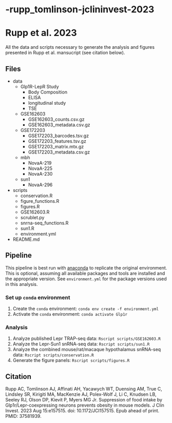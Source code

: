 # -rupp_tomlinson-jclininvest-2023
# Rupp et al. 2023

All the data and scripts necessary to generate the analysis and figures presented in Rupp et al. mansucript (see citation below).

## Files
- data
    - Glp1R-LepR Study
        - Body Composition
        - ELISA
        - longitudinal study
        - TSE
    - GSE162603
        - GSE162603_counts.csv.gz
        - GSE162603_metadata.csv.gz
    - GSE172203
        - GSE172203_barcodes.tsv.gz
        - GSE172203_features.tsv.gz
        - GSE172203_matrix.mtx.gz
        - GSE172203_metadata.csv.gz
    - mbh
        - NovaA-219
        - NovaA-225
        - NovaA-230
    - sun1
        - NovaA-296
- scripts
    - conservation.R
    - figure_functions.R
    - figures.R
    - GSE162603.R
    - scrublet.py
    - snrna-seq_functions.R
    - sun1.R
    - environment.yml
- README.md

## Pipeline
This pipeline is best run with [anaconda](https://www.anaconda.com/products/individual) to replicate the original environment. This is optional, assuming all available packages and tools are installed and the appropriate version. See `environment.yml` for the package versions used in this analysis.
### Set up `conda` environment
1. Create the `conda` environment: `conda env create -f environment.yml`
2. Activate the `conda` environment: `conda activate Glp1r`
### Analysis
1. Analyze published Lepr TRAP-seq data: `Rscript scripts/GSE162603.R`
2. Analyze the Lepr-Sun1 snRNA-seq data: `Rscript scripts/sun1.R`
3. Analyze the combined mouse/rat/macaque hypothalamus snRNA-seq data: `Rscript scripts/conservation.R`
4. Generate the figure panels: `Rscript scripts/figures.R`

## Citation
Rupp AC, Tomlinson AJ, Affinati AH, Yacawych WT, Duensing AM, True C, Lindsley SR, Kirigiti MA, MacKenzie AJ, Polex-Wolf J, Li C, Knudsen LB, Seeley RJ, Olson DP, Kievit P, Myers MG Jr. Suppression of food intake by Glp1r/Lepr-coexpressing neurons prevents obesity in mouse models. J Clin Invest. 2023 Aug 15:e157515. doi: 10.1172/JCI157515. Epub ahead of print. PMID: 37581939.


